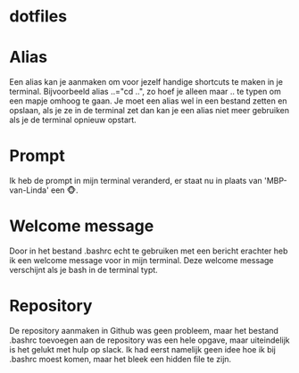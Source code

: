 # dotfiles

# Alias
Een alias kan je aanmaken om voor jezelf handige shortcuts te maken in je terminal. Bijvoorbeeld alias ..="cd ..", zo hoef je alleen maar .. te typen om een mapje omhoog te gaan. Je moet een alias wel in een bestand zetten en opslaan, als je ze in de terminal zet dan kan je een alias niet meer gebruiken als je de terminal opnieuw opstart.

# Prompt
Ik heb de prompt in mijn terminal veranderd, er staat nu in plaats van 'MBP-van-Linda' een 🐵.

# Welcome message
Door in het bestand .bashrc echt te gebruiken met een bericht erachter heb ik een welcome message voor in mijn terminal.
Deze welcome message verschijnt als je bash in de terminal typt.

# Repository
De repository aanmaken in Github was geen probleem, maar het bestand .bashrc toevoegen aan de repository was een hele opgave, maar uiteindelijk is het gelukt met hulp op slack. Ik had eerst namelijk geen idee hoe ik bij .bashrc moest komen, maar het bleek een hidden file te zijn.
